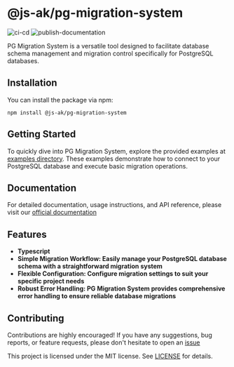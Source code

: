 # @js-ak/pg-migration-system

![ci-cd](https://github.com/JS-AK/pg-migration-system/actions/workflows/add-release-and-publish.yml/badge.svg)
![publish-documentation](https://github.com/JS-AK/pg-migration-system/actions/workflows/jekyll-gh-pages.yml/badge.svg)

PG Migration System is a versatile tool designed to facilitate database schema management and migration control specifically for PostgreSQL databases.

## Installation

You can install the package via npm:

```
npm install @js-ak/pg-migration-system
```

## Getting Started

To quickly dive into PG Migration System, explore the provided examples at [examples directory](https://github.com/JS-AK/pg-migration-system/tree/master/src/examples). These examples demonstrate how to connect to your PostgreSQL database and execute basic migration operations.

## Documentation

For detailed documentation, usage instructions, and API reference, please visit our [official documentation](https://js-ak.github.io/pg-migration-system)

## Features

* **Typescript**
* **Simple Migration Workflow: Easily manage your PostgreSQL database schema with a straightforward migration system**
* **Flexible Configuration: Configure migration settings to suit your specific project needs**
* **Robust Error Handling: PG Migration System provides comprehensive error handling to ensure reliable database migrations**

## Contributing

Contributions are highly encouraged! If you have any suggestions, bug reports, or feature requests, please don't hesitate to open an [issue](https://github.com/JS-AK/pg-migration-system/issues)

This project is licensed under the MIT license. See [LICENSE](https://github.com/JS-AK/pg-migration-system/tree/master/LICENSE) for details.
